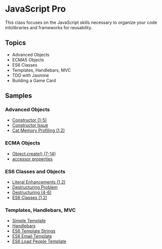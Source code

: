 JavaScript Pro
==============
This class focuses on the JavaScript skills necessary to organize your code intolibraries
and frameworks for reusability.

Topics
------
* Advanced Objects
* ECMA5 Objects
* ES6 Classes
* Templates, Handlebars, MVC
* TDD with Jasmine
* Building a Game Card

Samples
-------

### Advanced Objects

* [Constructor (1-5)](http://jsbin.com/EtOsOMUQ/1/edit?js,console)
* [Constructor Issue](http://jsbin.com/EtOsOMUQ/49/edit?js,console)
* [Cat Memory Profiling (1,2)](http://jsbin.com/satolo/1/edit?html,js,output)

### ECMA Objects

* [Object.create() (7-14)](http://jsbin.com/veje/7/edit?js,console)
* [accessor properties](http://jsbin.com/gozim/5/edit?js,console)

### ES6 Classes and Objects

* [Literal Enhancements (1,2)](http://jsbin.com/sesate/1/edit?js,console)
* [Destructuring Problem](http://jsbin.com/kizoto/edit?js,console)
* [Destructuring (4-6)](http://jsbin.com/kizoto/4/edit?js,console)
* [ES6 Classes (1,2)](http://jsbin.com/jakupu/1/edit?js,console)

### Templates, Handlebars, MVC

* [Simple Template](http://jsbin.com/suceh/2/edit?html,js,output)
* [Handlebars](http://jsbin.com/cahewo/2/edit?js,output)
* [ES6 Template Strings](http://jsbin.com/nijalos/2/edit?js,console)
* [ES6 Email Template](http://jsbin.com/bopedu/1/edit?js,console)
* [ES6 Load People Template](http://jsbin.com/bopedu/2/edit?js,console)
